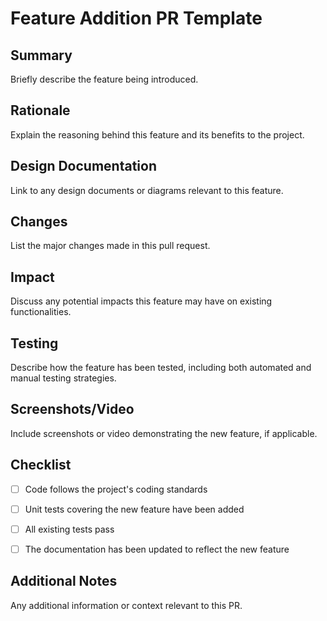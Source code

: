 # Feature Addition PR Template

## Summary

Briefly describe the feature being introduced.

## Rationale

Explain the reasoning behind this feature and its benefits to the project.

## Design Documentation

Link to any design documents or diagrams relevant to this feature.

## Changes

List the major changes made in this pull request.

## Impact

Discuss any potential impacts this feature may have on existing functionalities.

## Testing

Describe how the feature has been tested, including both automated and manual testing strategies.

## Screenshots/Video

Include screenshots or video demonstrating the new feature, if applicable.

## Checklist

- [ ] Code follows the project's coding standards

- [ ] Unit tests covering the new feature have been added

- [ ] All existing tests pass

- [ ] The documentation has been updated to reflect the new feature

## Additional Notes

Any additional information or context relevant to this PR.
